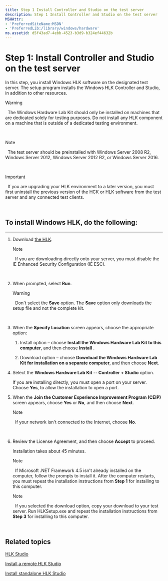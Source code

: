 ```yaml
---
title: Step 1 Install Controller and Studio on the test server
description: Step 1 Install Controller and Studio on the test server
MSHAttr:
- 'PreferredSiteName:MSDN'
- 'PreferredLib:/library/windows/hardware'
ms.assetid: d5f43ad7-4ebb-4523-b3d9-b324ef44632b
---
```


# Step 1: Install Controller and Studio on the test server


In this step, you install Windows HLK software on the designated test server. The setup program installs the Windows HLK Controller and Studio, in addition to other resources.

>[!WARNING]
>  The Windows Hardware Lab Kit should only be installed on machines that are dedicated solely for testing purposes. Do not install any HLK component on a machine that is outside of a dedicated testing environment.

 

>[!NOTE]
>  The test server should be preinstalled with Windows Server 2008 R2, Windows Server 2012, Windows Server 2012 R2, or Windows Server 2016.

 

>[!IMPORTANT]
>  If you are upgrading your HLK environment to a later version, you must first uninstall the previous version of the HCK or HLK software from the test server and any connected test clients.

 

## <span id="To_install_Windows_HLK__do_the_following_"></span><span id="to_install_windows_hlk__do_the_following_"></span><span id="TO_INSTALL_WINDOWS_HLK__DO_THE_FOLLOWING_"></span>To install Windows HLK, do the following:


****

1.  Download [the HLK](https://go.microsoft.com/fwlink/p/?LinkId=733613).

    >[!NOTE]
    >  If you are downloading directly onto your server, you must disable the IE Enhanced Security Configuration (IE ESC).

     

2.  When prompted, select **Run**.

    >[!WARNING]
    >  Don't select the **Save** option. The **Save** option only downloads the setup file and not the complete kit.

     

3.  When the **Specify Location** screen appears, choose the appropriate option:

    1.  Install option – choose **Install the Windows Hardware Lab Kit to this computer**, and then choose **Install** .

    2.  Download option – choose **Download the Windows Hardware Lab Kit for installation on a separate computer**, and then choose **Next**.

4.  Select the **Windows Hardware Lab Kit -- Controller + Studio** option.

    If you are installing directly, you must open a port on your server. Choose **Yes**, to allow the installation to open a port.

5.  When the **Join the Customer Experience Improvement Program (CEIP)** screen appears, choose **Yes** or **No**, and then choose **Next**.

    >[!NOTE]
    >  If your network isn't connected to the Internet, choose **No**.

     

6.  Review the License Agreement, and then choose **Accept** to proceed.

    Installation takes about 45 minutes.

    >[!NOTE]
    >  If Microsoft .NET Framework 4.5 isn't already installed on the computer, follow the prompts to install it. After the computer restarts, you must repeat the installation instructions from **Step 1** for installing to this computer.

    >[!NOTE]
    >  If you selected the download option, copy your download to your test server. Run HLKSetup.exe and repeat the installation instructions from **Step 3** for installing to this computer.

     

## <span id="related_topics"></span>Related topics


[HLK Studio](http://go.microsoft.com/fwlink/p/?linkid=317853)

[Install a remote HLK Studio](http://go.microsoft.com/fwlink/p/?linkid=317854)

[Install standalone HLK Studio](http://go.microsoft.com/fwlink/?LinkId=317855)

 

 







